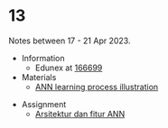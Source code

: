 # 13
Notes between 17 - 21 Apr 2023.

- Information
  + Edunex at [166699](https://edunex.itb.ac.id/courses/44705/preview/166699)
- Materials
  + [ANN learning process illustration](https://doi.org/10.5281/zenodo.7839422)
+ Assignment
  + [Arsitektur dan fitur ANN](https://github.com/dudung/fi4002-01-2022-2/issues/7)

